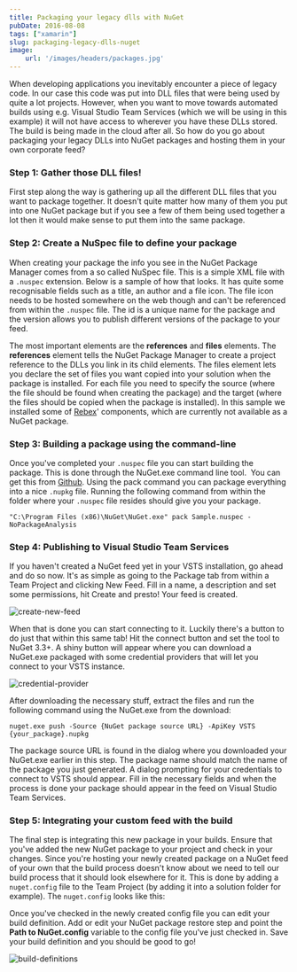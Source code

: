 ```yaml
---
title: Packaging your legacy dlls with NuGet
pubDate: 2016-08-08
tags: ["xamarin"]
slug: packaging-legacy-dlls-nuget
image:
    url: '/images/headers/packages.jpg'
---
```


When developing applications you inevitably encounter a piece of legacy code. In our case this code was put into DLL files that were being used by quite a lot projects. However, when you want to move towards automated builds using e.g. Visual Studio Team Services (which we will be using in this example) it will not have access to wherever you have these DLLs stored. The build is being made in the cloud after all. So how do you go about packaging your legacy DLLs into NuGet packages and hosting them in your own corporate feed?

### Step 1: Gather those DLL files!

First step along the way is gathering up all the different DLL files that you want to package together. It doesn't quite matter how many of them you put into one NuGet package but if you see a few of them being used together a lot then it would make sense to put them into the same package.

### Step 2: Create a NuSpec file to define your package

When creating your package the info you see in the NuGet Package Manager comes from a so called NuSpec file. This is a simple XML file with a `.nuspec` extension. Below is a sample of how that looks. It has quite some recognisable fields such as a title, an author and a file icon. The file icon needs to be hosted somewhere on the web though and can't be referenced from within the `.nuspec` file. The id is a unique name for the package and the version allows you to publish different versions of the package to your feed.

The most important elements are the **references** and **files** elements. The **references** element tells the NuGet Package Manager to create a project reference to the DLLs you link in its child elements. The files element lets you declare the set of files you want copied into your solution when the package is installed. For each file you need to specify the source (where the file should be found when creating the package) and the target (where the files should be copied when the package is installed). In this sample we installed some of [Rebex](http://rebex.net)' components, which are currently not available as a NuGet package.

<script src="https://gist.github.com/sthewissen/8e67c61e44bacc220dbd825d7d313506.js"></script>

### Step 3: Building a package using the command-line

Once you've completed your `.nuspec` file you can start building the package. This is done through the NuGet.exe command line tool.  You can get this from [Github](https://github.com/nuget). Using the pack command you can package everything into a nice `.nupkg` file. Running the following command from within the folder where your `.nuspec` file resides should give you your package.

`"C:\Program Files (x86)\NuGet\NuGet.exe" pack Sample.nuspec -NoPackageAnalysis`

### Step 4: Publishing to Visual Studio Team Services

If you haven't created a NuGet feed yet in your VSTS installation, go ahead and do so now. It's as simple as going to the Package tab from within a Team Project and clicking New Feed. Fill in a name, a description and set some permissions, hit Create and presto! Your feed is created.

![create-new-feed](/images/posts/create-new-feed.png)

When that is done you can start connecting to it. Luckily there's a button to do just that within this same tab! Hit the connect button and set the tool to NuGet 3.3+. A shiny button will appear where you can download a NuGet.exe packaged with some credential providers that will let you connect to your VSTS instance.

![credential-provider](/images/posts/credential-provider.png)

After downloading the necessary stuff, extract the files and run the following command using the NuGet.exe from the download:

`nuget.exe push -Source {NuGet package source URL} -ApiKey VSTS {your_package}.nupkg`

The package source URL is found in the dialog where you downloaded your NuGet.exe earlier in this step. The package name should match the name of the package you just generated. A dialog prompting for your credentials to connect to VSTS should appear. Fill in the necessary fields and when the process is done your package should appear in the feed on Visual Studio Team Services.

### Step 5: Integrating your custom feed with the build

The final step is integrating this new package in your builds. Ensure that you've added the new NuGet package to your project and check in your changes. Since you're hosting your newly created package on a NuGet feed of your own that the build process doesn't know about we need to tell our build process that it should look elsewhere for it. This is done by adding a `nuget.config` file to the Team Project (by adding it into a solution folder for example). The `nuget.config` looks like this:

<script src="https://gist.github.com/sthewissen/3f3bf5ea681883404b357130840c3d38.js"></script>

Once you've checked in the newly created config file you can edit your build definition. Add or edit your NuGet package restore step and point the **Path to NuGet.config** variable to the config file you've just checked in. Save your build definition and you should be good to go!

![build-definitions](/images/posts/build-definitions.png)